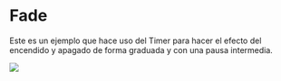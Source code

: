# Fade

Este es un ejemplo que hace uso del Timer para hacer el efecto del encendido y apagado de forma graduada y con una pausa intermedia.

![](https://github.com/nstrappazzonc/CH552/blob/main/assets/fade/schematic.png?raw=true)
